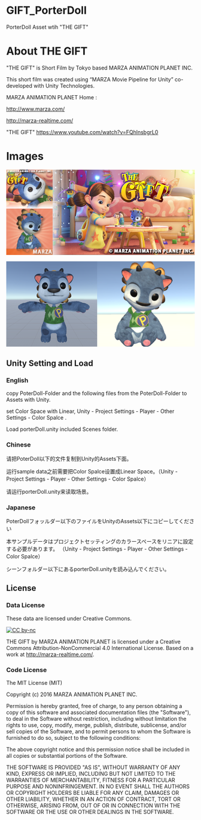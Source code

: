 # GIFT_PorterDoll
PorterDoll Asset wtih "THE GIFT"

# About THE GIFT
"THE GIFT" is  Short Film by Tokyo based MARZA ANIMATION PLANET INC. 

This short film was created using “MARZA Movie Pipeline for Unity” co-developed with Unity Technologies. 


MARZA ANIMATION PLANET Home : 

http://www.marza.com/

http://marza-realtime.com/

"THE GIFT"
https://www.youtube.com/watch?v=FQhlnsbgrL0

# Images

![example](images/imageDolls.png)  


![example](images/Screenshots.png)  


## Unity Setting and Load

### English
copy PoterDoll-Folder and the following files from the PoterDoll-Folder to Assets with Unity.

set Color Space with Linear, Unity - Project Settings - Player - Other Settings - Color Spalce .

Load porterDoll.unity included Scenes folder.


### Chinese
请把PoterDoll以下的文件复制到Unity的Assets下面。

运行sample data之前需要把Color Spalce设置成Linear Space。（Unity - Project Settings - Player - Other Settings - Color Spalce）

请运行porterDoll.unity来读取场景。

### Japanese
PoterDollフォッルダー以下のファイルをUnityのAssets以下にコピーしてください

本サンプルデータはプロジェクトセッティングのカラースペースをリニアに設定する必要があります。
（Unity - Project Settings - Player - Other Settings - Color Spalce）

シーンフォルダー以下にあるporterDoll.unityを読み込んでください。


## License

### Data License
These data are licensed under Creative Commons.

[![CC by-nc](https://i.creativecommons.org/l/by-nc/4.0/88x31.png "CC by-nc")](http://creativecommons.org/licenses/by-nc/4.0/)

THE GIFT by MARZA ANIMATION PLANET is licensed under a Creative Commons Attribution-NonCommercial 4.0 International License.
Based on a work at http://marza-realtime.com/.


### Code License
The MIT License (MIT)

Copyright (c) 2016 MARZA ANIMATION PLANET INC. 

Permission is hereby granted, free of charge, to any person obtaining a copy
of this software and associated documentation files (the "Software"), to deal
in the Software without restriction, including without limitation the rights
to use, copy, modify, merge, publish, distribute, sublicense, and/or sell
copies of the Software, and to permit persons to whom the Software is
furnished to do so, subject to the following conditions:

The above copyright notice and this permission notice shall be included in all
copies or substantial portions of the Software.

THE SOFTWARE IS PROVIDED "AS IS", WITHOUT WARRANTY OF ANY KIND, EXPRESS OR
IMPLIED, INCLUDING BUT NOT LIMITED TO THE WARRANTIES OF MERCHANTABILITY,
FITNESS FOR A PARTICULAR PURPOSE AND NONINFRINGEMENT. IN NO EVENT SHALL THE
AUTHORS OR COPYRIGHT HOLDERS BE LIABLE FOR ANY CLAIM, DAMAGES OR OTHER
LIABILITY, WHETHER IN AN ACTION OF CONTRACT, TORT OR OTHERWISE, ARISING FROM,
OUT OF OR IN CONNECTION WITH THE SOFTWARE OR THE USE OR OTHER DEALINGS IN THE
SOFTWARE.

